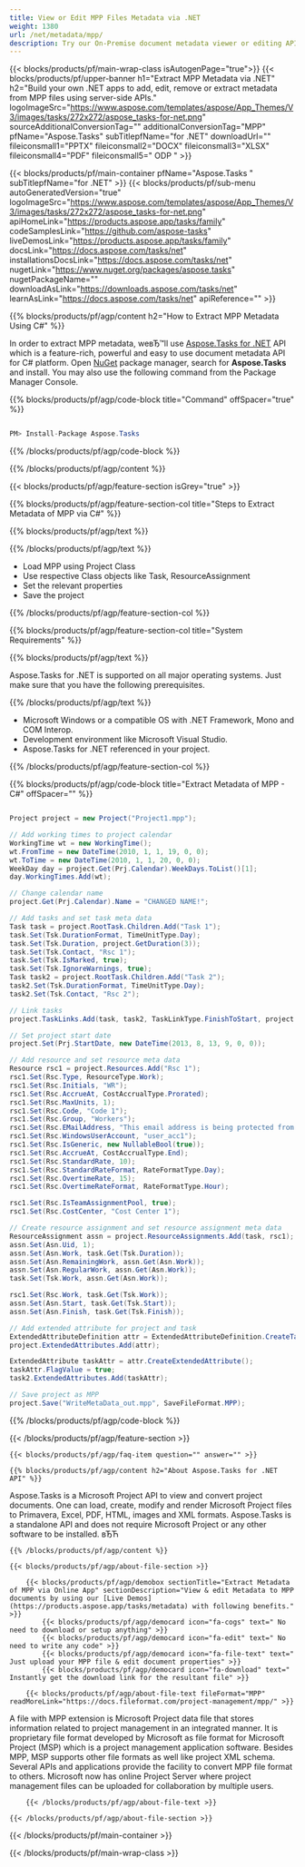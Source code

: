 ```yaml
---
title: View or Edit MPP Files Metadata via .NET 
weight: 1380
url: /net/metadata/mpp/ 
description: Try our On-Premise document metadata viewer or editing APIs to edit or view MPP format metadata on .NET Framework, Mono and COM Interop.
---
```


{{< blocks/products/pf/main-wrap-class isAutogenPage="true">}}
{{< blocks/products/pf/upper-banner h1="Extract MPP Metadata via .NET" h2="Build your own .NET apps to add, edit, remove or extract metadata from MPP files using server-side APIs." logoImageSrc="https://www.aspose.com/templates/aspose/App_Themes/V3/images/tasks/272x272/aspose_tasks-for-net.png" sourceAdditionalConversionTag="" additionalConversionTag="MPP" pfName="Aspose.Tasks" subTitlepfName="for .NET" downloadUrl="" fileiconsmall1="PPTX" fileiconsmall2="DOCX" fileiconsmall3="XLSX" fileiconsmall4="PDF" fileiconsmall5=" ODP " >}}

{{< blocks/products/pf/main-container pfName="Aspose.Tasks " subTitlepfName="for .NET" >}}
{{< blocks/products/pf/sub-menu autoGeneratedVersion="true" logoImageSrc="https://www.aspose.com/templates/aspose/App_Themes/V3/images/tasks/272x272/aspose_tasks-for-net.png" apiHomeLink="https://products.aspose.app/tasks/family" codeSamplesLink="https://github.com/aspose-tasks" liveDemosLink="https://products.aspose.app/tasks/family" docsLink="https://docs.aspose.com/tasks/net" installationsDocsLink="https://docs.aspose.com/tasks/net" nugetLink="https://www.nuget.org/packages/aspose.tasks" nugetPackageName="" downloadAsLink="https://downloads.aspose.com/tasks/net" learnAsLink="https://docs.aspose.com/tasks/net" apiReference="" >}}

{{% blocks/products/pf/agp/content h2="How to Extract MPP Metadata Using C#" %}}

 In order to extract MPP metadata, weвЂ™ll use
 [Aspose.Tasks for .NET](https://products.aspose.com/tasks/net) 
 API which is a feature-rich, powerful and easy to use document metadata API for C# platform. Open
 [NuGet](https://www.nuget.org/packages/aspose.tasks) 
 package manager, search for
 **Aspose.Tasks** 
 and install. You may also use the following command from the Package Manager Console.

{{% blocks/products/pf/agp/code-block title="Command" offSpacer="true" %}}

```cs

PM> Install-Package Aspose.Tasks

```

{{% /blocks/products/pf/agp/code-block %}}

{{% /blocks/products/pf/agp/content %}}

{{< blocks/products/pf/agp/feature-section isGrey="true" >}}

{{% blocks/products/pf/agp/feature-section-col title="Steps to Extract Metadata of MPP via C#" %}}

{{% blocks/products/pf/agp/text %}}

{{% /blocks/products/pf/agp/text %}}

+  Load MPP using Project Class
+  Use respective Class objects like Task, ResourceAssignment
+  Set the relevant properties
+  Save the project

{{% /blocks/products/pf/agp/feature-section-col %}}

{{% blocks/products/pf/agp/feature-section-col title="System Requirements" %}}

{{% blocks/products/pf/agp/text %}}

 Aspose.Tasks for .NET is supported on all major operating systems. Just make sure that you have the following prerequisites.

{{% /blocks/products/pf/agp/text %}}

-  Microsoft Windows or a compatible OS with .NET Framework, Mono and COM Interop.
-  Development environment like Microsoft Visual Studio.
-  Aspose.Tasks for .NET referenced in your project.

{{% /blocks/products/pf/agp/feature-section-col %}}

{{% blocks/products/pf/agp/code-block title="Extract Metadata of MPP - C#" offSpacer="" %}}

```cs

Project project = new Project("Project1.mpp");

// Add working times to project calendar
WorkingTime wt = new WorkingTime();
wt.FromTime = new DateTime(2010, 1, 1, 19, 0, 0);
wt.ToTime = new DateTime(2010, 1, 1, 20, 0, 0);
WeekDay day = project.Get(Prj.Calendar).WeekDays.ToList()[1];
day.WorkingTimes.Add(wt);

// Change calendar name
project.Get(Prj.Calendar).Name = "CHANGED NAME!";

// Add tasks and set task meta data
Task task = project.RootTask.Children.Add("Task 1");
task.Set(Tsk.DurationFormat, TimeUnitType.Day);
task.Set(Tsk.Duration, project.GetDuration(3));
task.Set(Tsk.Contact, "Rsc 1");
task.Set(Tsk.IsMarked, true);
task.Set(Tsk.IgnoreWarnings, true);
Task task2 = project.RootTask.Children.Add("Task 2");
task2.Set(Tsk.DurationFormat, TimeUnitType.Day);
task2.Set(Tsk.Contact, "Rsc 2");

// Link tasks
project.TaskLinks.Add(task, task2, TaskLinkType.FinishToStart, project.GetDuration(-1, TimeUnitType.Day));

// Set project start date
project.Set(Prj.StartDate, new DateTime(2013, 8, 13, 9, 0, 0));

// Add resource and set resource meta data
Resource rsc1 = project.Resources.Add("Rsc 1");
rsc1.Set(Rsc.Type, ResourceType.Work);
rsc1.Set(Rsc.Initials, "WR");
rsc1.Set(Rsc.AccrueAt, CostAccrualType.Prorated);
rsc1.Set(Rsc.MaxUnits, 1);
rsc1.Set(Rsc.Code, "Code 1");
rsc1.Set(Rsc.Group, "Workers");
rsc1.Set(Rsc.EMailAddress, "This email address is being protected from spambots. You need JavaScript enabled to view it.");
rsc1.Set(Rsc.WindowsUserAccount, "user_acc1");
rsc1.Set(Rsc.IsGeneric, new NullableBool(true));
rsc1.Set(Rsc.AccrueAt, CostAccrualType.End);
rsc1.Set(Rsc.StandardRate, 10);
rsc1.Set(Rsc.StandardRateFormat, RateFormatType.Day);
rsc1.Set(Rsc.OvertimeRate, 15);
rsc1.Set(Rsc.OvertimeRateFormat, RateFormatType.Hour);

rsc1.Set(Rsc.IsTeamAssignmentPool, true);
rsc1.Set(Rsc.CostCenter, "Cost Center 1");

// Create resource assignment and set resource assignment meta data
ResourceAssignment assn = project.ResourceAssignments.Add(task, rsc1);
assn.Set(Asn.Uid, 1);
assn.Set(Asn.Work, task.Get(Tsk.Duration));
assn.Set(Asn.RemainingWork, assn.Get(Asn.Work));
assn.Set(Asn.RegularWork, assn.Get(Asn.Work));
task.Set(Tsk.Work, assn.Get(Asn.Work));

rsc1.Set(Rsc.Work, task.Get(Tsk.Work));
assn.Set(Asn.Start, task.Get(Tsk.Start));
assn.Set(Asn.Finish, task.Get(Tsk.Finish));

// Add extended attribute for project and task
ExtendedAttributeDefinition attr = ExtendedAttributeDefinition.CreateTaskDefinition(CustomFieldType.Flag, ExtendedAttributeTask.Flag1,  "My Flag Field");
project.ExtendedAttributes.Add(attr);

ExtendedAttribute taskAttr = attr.CreateExtendedAttribute();
taskAttr.FlagValue = true;
task2.ExtendedAttributes.Add(taskAttr);

// Save project as MPP
project.Save("WriteMetaData_out.mpp", SaveFileFormat.MPP);  

```

{{% /blocks/products/pf/agp/code-block %}}

{{< /blocks/products/pf/agp/feature-section >}}

    {{< blocks/products/pf/agp/faq-item question="" answer="" >}}
 

<!-- aboutfile Starts -->

    {{% blocks/products/pf/agp/content h2="About Aspose.Tasks for .NET API" %}}

 Aspose.Tasks is a Microsoft Project API to view and convert project documents. One can load, create, modify and render Microsoft Project files to Primavera, Excel, PDF, HTML, images and XML formats. Aspose.Tasks is a standalone API and does not require Microsoft Project or any other software to be installed. вЂЋ



    {{% /blocks/products/pf/agp/content %}}

    {{< blocks/products/pf/agp/about-file-section >}}

        {{< blocks/products/pf/agp/demobox sectionTitle="Extract Metadata of MPP via Online App" sectionDescription="View & edit Metadata to MPP documents by using our [Live Demos](https://products.aspose.app/tasks/metadata) with following benefits." >}}
            {{< blocks/products/pf/agp/democard icon="fa-cogs" text=" No need to download or setup anything" >}}
            {{< blocks/products/pf/agp/democard icon="fa-edit" text=" No need to write any code" >}}
            {{< blocks/products/pf/agp/democard icon="fa-file-text" text=" Just upload your MPP file & edit document properties" >}}
            {{< blocks/products/pf/agp/democard icon="fa-download" text=" Instantly get the download link for the resultant file" >}}

        {{< blocks/products/pf/agp/about-file-text fileFormat="MPP" readMoreLink="https://docs.fileformat.com/project-management/mpp/" >}}
A file with MPP extension is Microsoft Project data file that stores information related to project management in an integrated manner. It is proprietary file format developed by Microsoft as file format for Microsoft Project (MSP) which is a project management application software. Besides MPP, MSP supports other file formats as well like project XML schema. Several APIs and applications provide the facility to convert MPP file format to others. Microsoft now has online Project Server where project management files can be uploaded for collaboration by multiple users.

        {{< /blocks/products/pf/agp/about-file-text >}}

    {{< /blocks/products/pf/agp/about-file-section >}}

<!-- aboutfile Ends -->

{{< /blocks/products/pf/main-container >}}
    
{{< /blocks/products/pf/main-wrap-class >}}